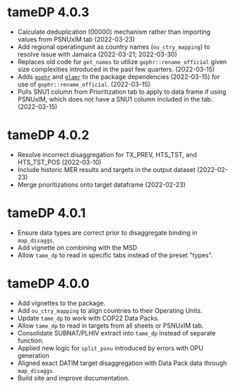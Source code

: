 # tameDP 4.0.3
* Calculate deduplication (00000) mechanism rather than importing values from PSNUxIM tab (2022-03-23)
* Add regional operatingunit as country names (`ou_ctry_mapping`) to resolve issue with Jamaica (2022-03-21; 2022-03-30)
* Replaces old code for `get_names` to utilize `gophr::rename_official` given size complexities introduced in the past few quarters. (2022-03-15)
* Adds [`gophr`](https://usaid-oha-si.github.io/gophr/) and [`glamr`](https://usaid-oha-si.github.io/glamr/) to the package dependencies (2022-03-15) for use of `gophr::rename_official`. (2022-03-15)
* Pulls SNU1 column from Prioritization tab to apply to data frame if using PSNUxIM, which does not have a SNU1 column included in the tab. (2022-03-15)

# tameDP 4.0.2
* Resolve incorrect disaggregation for TX_PREV, HTS_TST, and HTS_TST_POS (2022-03-10)
* Include historic MER results and targets in the output dataset (2022-02-23)
* Merge prioritizations onto target dataframe (2022-02-23)

# tameDP 4.0.1
* Ensure data types are correct prior to disaggregate binding in `map_disaggs`.
* Add vignette on combining with the MSD
* Allow `tame_dp` to read in specific tabs instead of the preset "types".

# tameDP 4.0.0
* Add vignettes to the package.
* Add `ou_ctry_mapping` to align countries to their Operating Units.
* Update `tame_dp` to work with COP22 Data Packs.
* Allow `tame_dp` to read in targets from all sheets or PSNUxIM tab.
* Consolidate SUBNAT/PLHIV extract into `tame_dp` instead of separate function.
* Applied new logic for `split_psnu` introduced by errors with OPU generation
* Aligned exact DATIM target disaggregation with Data Pack data through `map_disaggs`.
* Build site and improve documentation.
